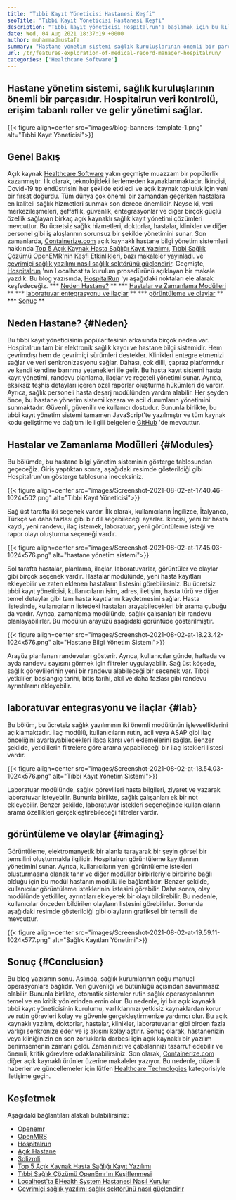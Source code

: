 ```yaml
---
title: "Tıbbi Kayıt Yöneticisi Hastanesi Keşfi" 
seoTitle: "Tıbbi Kayıt Yöneticisi Hastanesi Keşfi" 
description: "Tıbbi kayıt yöneticisi Hospitalrun'a başlamak için bu kılavuzu izleyin. Açık kaynak, çok dilli ve önemli süreçlerin çoğunu otomatikleştiriyor." 
date: Wed, 04 Aug 2021 18:37:19 +0000
author: muhammadmustafa
summary: "Hastane yönetim sistemi sağlık kuruluşlarının önemli bir parçasıdır. Hospitalrun veri kontrolü, erişim tabanlı roller ve gelir yönetimi sağlar." 
url: /tr/features-exploration-of-medical-record-manager-hospitalrun/
categories: ['Healthcare Software']
---
```


## Hastane yönetim sistemi, sağlık kuruluşlarının önemli bir parçasıdır. Hospitalrun veri kontrolü, erişim tabanlı roller ve gelir yönetimi sağlar.

{{< figure align=center src="images/blog-banners-template-1.png" alt="Tıbbi Kayıt Yöneticisi">}}


## Genel Bakış
Açık kaynak [Healthcare Software][1] yakın geçmişte muazzam bir popülerlik kazanmıştır. İlk olarak, teknolojideki ilerlemeden kaynaklanmaktadır. İkincisi, Covid-19 tıp endüstrisini her şekilde etkiledi ve açık kaynak topluluk için yeni bir fırsat doğurdu. Tüm dünya çok önemli bir zamandan geçerken hastalara en kaliteli sağlık hizmetleri sunmak son derece önemlidir. Neyse ki, veri merkezileşmeleri, şeffaflık, güvenlik, entegrasyonlar ve diğer birçok güçlü özellik sağlayan birkaç açık kaynaklı sağlık kayıt yönetimi çözümleri mevcuttur. Bu ücretsiz sağlık hizmetleri, doktorlar, hastalar, klinikler ve diğer personel gibi iş akışlarının sorunsuz bir şekilde yönetimini sunar. Son zamanlarda, [Containerize.com][2] açık kaynaklı hastane bilgi yönetim sistemleri hakkında [Top 5 Açık Kaynak Hasta Sağlığı Kayıt Yazılımı][3], [Tıbbi Sağlık Çözümü OpenEMR'nin Keşfi Etkinlikleri][4], bazı makaleler yayınladı. ve [çevrimiçi sağlık yazılımı nasıl sağlık sektörünü güçlendirir][5].
Geçmişte, [Hospitalrun][6] 'nın Localhost'ta kurulum prosedürünü açıklayan bir makale yazdık. Bu blog yazısında, [HospitalRun][6] 'yı aşağıdaki noktaları ele alarak keşfedeceğiz.
  *** [Neden Hastane?][7] **
  *** [Hastalar ve Zamanlama Modülleri][8] **
  *** [laboratuvar entegrasyonu ve ilaçlar][9] **
  *** [görüntüleme ve olaylar][10] **
  *** [Sonuç][11] **

## Neden Hastane? {#Neden}
Bu tıbbi kayıt yöneticisinin popülaritesinin arkasında birçok neden var. Hospitalrun tam bir elektronik sağlık kaydı ve hastane bilgi sistemidir. Hem çevrimdışı hem de çevrimiçi sürümleri destekler. Klinikleri entegre etmenizi sağlar ve veri senkronizasyonu sağlar. Dahası, çok dilli, çapraz platformdur ve kendi kendine barınma yetenekleri ile gelir. Bu hasta kayıt sistemi hasta kayıt yönetimi, randevu planlama, ilaçlar ve reçeteli yönetimi sunar. Ayrıca, eksiksiz teşhis detayları içeren özel raporlar oluşturma hükümleri de vardır. Ayrıca, sağlık personeli hasta deşarj modülünden yardım alabilir. Her şeyden önce, bu hastane yönetim sistemi kazara ve acil durumların yönetimini sunmaktadır. Güvenli, güvenilir ve kullanıcı dostudur. Bununla birlikte, bu tıbbi kayıt yönetim sistemi tamamen JavaScript'te yazılmıştır ve tüm kaynak kodu geliştirme ve dağıtım ile ilgili belgelerle [GitHub][12] 'de mevcuttur.

## Hastalar ve Zamanlama Modülleri {#Modules}
Bu bölümde, bu hastane bilgi yönetim sisteminin gösterge tablosundan geçeceğiz. Giriş yaptıktan sonra, aşağıdaki resimde gösterildiği gibi Hospitalrun'un gösterge tablosuna ineceksiniz.

{{< figure align=center src="images/Screenshot-2021-08-02-at-17.40.46-1024x502.png" alt="Tıbbi Kayıt Yöneticisi">}}

Sağ üst tarafta iki seçenek vardır. İlk olarak, kullanıcıların İngilizce, İtalyanca, Türkçe ve daha fazlası gibi bir dil seçebileceği ayarlar. İkincisi, yeni bir hasta kaydı, yeni randevu, ilaç istemek, laboratuar, yeni görüntüleme isteği ve rapor olayı oluşturma seçeneği vardır.

{{< figure align=center src="images/Screenshot-2021-08-02-at-17.45.03-1024x576.png" alt="hastane yönetim sistemi">}}

Sol tarafta hastalar, planlama, ilaçlar, laboratuvarlar, görüntüler ve olaylar gibi birçok seçenek vardır. Hastalar modülünde, yeni hasta kayıtları ekleyebilir ve zaten eklenen hastaların listesini görebilirsiniz. Bu ücretsiz tıbbi kayıt yöneticisi, kullanıcıların isim, adres, iletişim, hasta türü ve diğer temel detaylar gibi tam hasta kayıtlarını kaydetmesini sağlar. Hasta listesinde, kullanıcıların listedeki hastaları arayabilecekleri bir arama çubuğu da vardır. Ayrıca, zamanlama modülünde, sağlık çalışanları bir randevu planlayabilirler. Bu modülün arayüzü aşağıdaki görüntüde gösterilmiştir.

{{< figure align=center src="images/Screenshot-2021-08-02-at-18.23.42-1024x576.png" alt="Hastane Bilgi Yönetim Sistemi">}}

Arayüz planlanan randevuları gösterir. Ayrıca, kullanıcılar günde, haftada ve ayda randevu sayısını görmek için filtreler uygulayabilir. Sağ üst köşede, sağlık görevlilerinin yeni bir randevu alabileceği bir seçenek var. Tıbbi yetkililer, başlangıç ​​tarihi, bitiş tarihi, akıl ve daha fazlası gibi randevu ayrıntılarını ekleyebilir.

## laboratuvar entegrasyonu ve ilaçlar {#lab}
Bu bölüm, bu ücretsiz sağlık yazılımının iki önemli modülünün işlevselliklerini açıklamaktadır. İlaç modülü, kullanıcıların rutin, acil veya ASAP gibi ilaç önceliğini ayarlayabilecekleri ilaca karşı veri eklemelerini sağlar. Benzer şekilde, yetkililerin filtrelere göre arama yapabileceği bir ilaç istekleri listesi vardır.

{{< figure align=center src="images/Screenshot-2021-08-02-at-18.54.03-1024x576.png" alt="Tıbbi Kayıt Yönetim Sistemi">}}

Laboratuar modülünde, sağlık görevlileri hasta bilgileri, ziyaret ve yazarak laboratuvar isteyebilir. Bununla birlikte, sağlık çalışanları ek bir not ekleyebilir. Benzer şekilde, laboratuvar istekleri seçeneğinde kullanıcıların arama özellikleri gerçekleştirebileceği filtreler vardır.

## görüntüleme ve olaylar {#imaging}
Görüntüleme, elektromanyetik bir alanla tarayarak bir şeyin görsel bir temsilini oluşturmakla ilgilidir. Hospitalrun görüntüleme kayıtlarının yönetimini sunar. Ayrıca, kullanıcıların yeni görüntüleme istekleri oluşturmasına olanak tanır ve diğer modüller birbirleriyle birbirine bağlı olduğu için bu modül hastanın modülü ile bağlantılıdır. Benzer şekilde, kullanıcılar görüntüleme isteklerinin listesini görebilir. Daha sonra, olay modülünde yetkililer, ayrıntıları ekleyerek bir olayı bildirebilir. Bu nedenle, kullanıcılar önceden bildirilen olayların listesini görebilirler. Sonunda aşağıdaki resimde gösterildiği gibi olayların grafiksel bir temsili de mevcuttur.

{{< figure align=center src="images/Screenshot-2021-08-02-at-19.59.11-1024x577.png" alt="Sağlık Kayıtları Yönetimi">}}


## Sonuç {#Conclusion}
Bu blog yazısının sonu. Aslında, sağlık kurumlarının çoğu manuel operasyonlara bağlıdır. Veri güvenliği ve bütünlüğü açısından savunmasız olabilir. Bununla birlikte, otomatik sistemler rutin sağlık operasyonlarının temel ve en kritik yönlerinden emin olur. Bu nedenle, iyi bir açık kaynaklı tıbbi kayıt yöneticisinin kurulumu, varlıklarınızı yetkisiz kaynaklardan korur ve rutin görevleri kolay ve güvenle gerçekleştirmenize yardımcı olur. Bu açık kaynaklı yazılım, doktorlar, hastalar, klinikler, laboratuvarlar gibi birden fazla varlığı senkronize eder ve iş akışını kolaylaştırır. Sonuç olarak, hastanenizin veya kliniğinizin en son zorluklarla darbesi için açık kaynaklı bir yazılım benimsemenin zamanı geldi. Zamanınızı ve çabalarınızı tasarruf edebilir ve önemli, kritik görevlere odaklanabilirsiniz.
Son olarak, [Containerize.com][2] diğer açık kaynaklı ürünler üzerine makaleler yazıyor. Bu nedenle, düzenli haberler ve güncellemeler için lütfen [Healthcare Technologies][1] kategorisiyle iletişime geçin.

## Keşfetmek
Aşağıdaki bağlantıları alakalı bulabilirsiniz:
  * [Openemr][13]
  * [OpenMRS][14]
  * [Hospitalrun][15]
  * [Açık Hastane][16]
  * [Solizmli][17]
  * [Top 5 Açık Kaynak Hasta Sağlığı Kayıt Yazılımı][3]
  * [Tıbbi Sağlık Çözümü OpenEmr'ın Keşiflenmesi][4]
  * [Localhost'ta EHealth System Hastanesi Nasıl Kurulur][18]
  * [Çevrimiçi sağlık yazılımı sağlık sektörünü nasıl güçlendirir][5]

  
[1]: https://products.containerize.com/healthcare-technologies/
[2]: https://www.containerize.com/
[3]: https://blog.containerize.com/2021/03/05/top-5-open-source-patient-record-management-software/
[4]: https://blog.containerize.com/healthcare-software/open-source-medical-software-openemr-features/
[5]: https://blog.containerize.com/2021/02/12/how-online-healthcare-software-empowers-healthcare-industry/
[6]: https://products.containerize.com/healthcare-technologies/hospitalrun/
[7]: #why
[8]: #modules
[9]: #lab
[10]: #imaging
[11]: #Conclusion
[12]: https://github.com/HospitalRun/hospitalrun
[13]: https://products.containerize.com/health-care-technologies/openemr
[14]: https://products.containerize.com/health-care-technologies/openmrs
[15]: https://products.containerize.com/healthcare-technologies/hospitalrun
[16]: https://products.containerize.com/healthcare-technologies/open-hospital
[17]: https://products.containerize.com/healthcare-technologies/solismed
[18]: https://blog.containerize.com/healthcare-software/how-to-install-hospitalrun-hospital-management-system/
